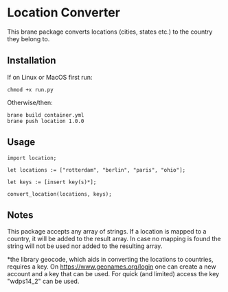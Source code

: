 # Location Converter

This brane package converts locations (cities, states etc.) to the country they belong to. 

## Installation

If on Linux or MacOS first run:

``` chmod +x run.py ```

Otherwise/then:

```console
brane build container.yml
brane push location 1.0.0
```

## Usage

```brane
import location;

let locations := ["rotterdam", "berlin", "paris", "ohio"];

let keys := [insert key(s)*];

convert_location(locations, keys);
```


## Notes
This package accepts any array of strings. If a location is mapped to a country, it will be added to the result array. In case no mapping is found the string will not be used nor added to the resulting array.

*the library geocode, which aids in converting the locations to countries, requires a key. On https://www.geonames.org/login one can create a new account and a key that can be used. For quick (and limited) access the key "wdps14_2" can be used.
